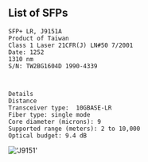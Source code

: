 ## List of SFPs



```
SFP+ LR, J9151A
Product of Taiwan
Class 1 Laser 21CFR(J) LN#50 7/2001
Date: 1252
1310 nm
S/N: TW2BG1604D 1990-4339



Details
Distance
Transceiver type:  10GBASE-LR
Fiber type: single mode 
Core diameter (microns): 9 
Supported range (meters): 2 to 10,000   
Optical budget: 9.4 dB 

```

!['J9151'](https://github.com/jarleven/NetworkHOWTO/raw/master/Fiber/SFPs/HP_J9151A.jpg)



```

```
